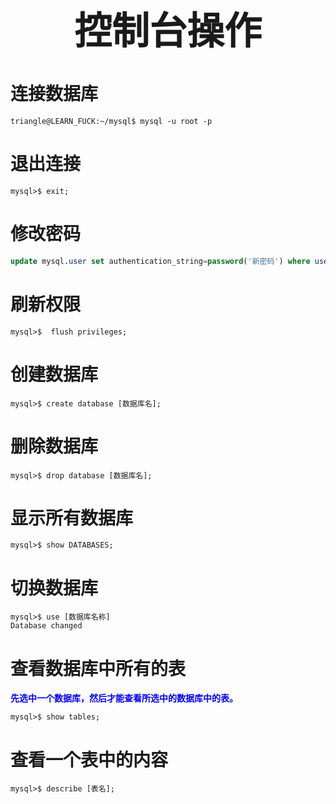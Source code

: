 
 <h1 style="font-size:60px;text-align:center;">控制台操作</h1>

# 连接数据库

```term
triangle@LEARN_FUCK:~/mysql$ mysql -u root -p 
```

# 退出连接

```term
mysql>$ exit; 
```

# 修改密码

```sql
update mysql.user set authentication_string=password('新密码') where user='用户名' and Host ='localhost';
```

# 刷新权限

```term
mysql>$  flush privileges;
```

# 创建数据库

```term
mysql>$ create database [数据库名]; 
```

# 删除数据库

```term
mysql>$ drop database [数据库名];
```

# 显示所有数据库

```term
mysql>$ show DATABASES;
```

# 切换数据库

```term
mysql>$ use [数据库名称]
Database changed
```
# 查看数据库中所有的表

<span style="color:blue;font-weight:bold"> 先选中一个数据库，然后才能查看所选中的数据库中的表。 </span>


```term
mysql>$ show tables;
```

# 查看一个表中的内容

```term
mysql>$ describe [表名]; 
```





